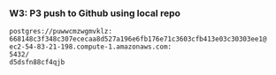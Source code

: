 ### W3: P3 push to Github using local repo

```postgres
postgres://puwwcmzwgmvklz:
668148c3f348c307ececaa8d527a196e6fb176e71c3603cfb413e03c30303ee1@
ec2-54-83-21-198.compute-1.amazonaws.com:
5432/
d5dsfn88cf4qjb
```

